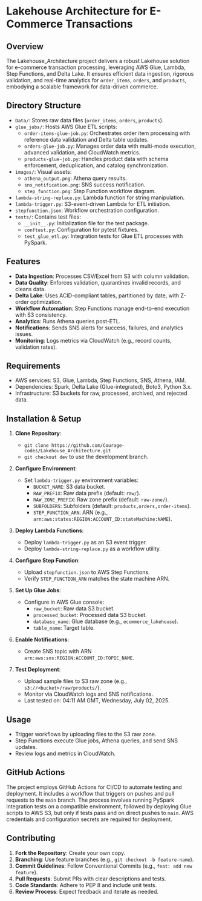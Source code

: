 # Lakehouse Architecture for E-Commerce Transactions

## Overview

The Lakehouse_Architecture project delivers a robust Lakehouse solution for e-commerce transaction processing, leveraging AWS Glue, Lambda, Step Functions, and Delta Lake. It ensures efficient data ingestion, rigorous validation, and real-time analytics for `order_items`, `orders`, and `products`, embodying a scalable framework for data-driven commerce.

## Directory Structure

- `Data/`: Stores raw data files (`order_items`, `orders`, `products`).
- `glue_jobs/`: Hosts AWS Glue ETL scripts:
  - `order-items-glue-job.py`: Orchestrates order item processing with reference data validation and Delta table updates.
  - `orders-glue-job.py`: Manages order data with multi-mode execution, advanced validation, and CloudWatch metrics.
  - `products-glue-job.py`: Handles product data with schema enforcement, deduplication, and catalog synchronization.
- `images/`: Visual assets:
  - `athena_output.png`: Athena query results.
  - `sns_notification.png`: SNS success notification.
  - `step_function.png`: Step Function workflow diagram.
- `lambda-string-replace.py`: Lambda function for string manipulation.
- `lambda-trigger.py`: S3-event-driven Lambda for ETL initiation.
- `stepfunction.json`: Workflow orchestration configuration.
- `tests/`: Contains test files:
  - `__init__.py`: Initialization file for the test package.
  - `conftest.py`: Configuration for pytest fixtures.
  - `test_glue_etl.py`: Integration tests for Glue ETL processes with PySpark.

## Features

- **Data Ingestion**: Processes CSV/Excel from S3 with column validation.
- **Data Quality**: Enforces validation, quarantines invalid records, and cleans data.
- **Delta Lake**: Uses ACID-compliant tables, partitioned by date, with Z-order optimization.
- **Workflow Automation**: Step Functions manage end-to-end execution with S3 consistency.
- **Analytics**: Runs Athena queries post-ETL.
- **Notifications**: Sends SNS alerts for success, failures, and analytics issues.
- **Monitoring**: Logs metrics via CloudWatch (e.g., record counts, validation rates).

## Requirements

- AWS services: S3, Glue, Lambda, Step Functions, SNS, Athena, IAM.
- Dependencies: Spark, Delta Lake (Glue-integrated), Boto3, Python 3.x.
- Infrastructure: S3 buckets for raw, processed, archived, and rejected data.

## Installation & Setup

1. **Clone Repository**:

   - `git clone https://github.com/Courage-codes/Lakehouse_Architecture.git`
   - `git checkout dev` to use the development branch.

2. **Configure Environment**:

   - Set `lambda-trigger.py` environment variables:
     - `BUCKET_NAME`: S3 data bucket.
     - `RAW_PREFIX`: Raw data prefix (default: `raw/`).
     - `RAW_ZONE_PREFIX`: Raw zone prefix (default: `raw-zone/`).
     - `SUBFOLDERS`: Subfolders (default: `products,orders,order-items`).
     - `STEP_FUNCTION_ARN`: ARN (e.g., `arn:aws:states:REGION:ACCOUNT_ID:stateMachine:NAME`).

3. **Deploy Lambda Functions**:

   - Deploy `lambda-trigger.py` as an S3 event trigger.
   - Deploy `lambda-string-replace.py` as a workflow utility.

4. **Configure Step Function**:

   - Upload `stepfunction.json` to AWS Step Functions.
   - Verify `STEP_FUNCTION_ARN` matches the state machine ARN.

5. **Set Up Glue Jobs**:

   - Configure in AWS Glue console:
     - `raw_bucket`: Raw data S3 bucket.
     - `processed_bucket`: Processed data S3 bucket.
     - `database_name`: Glue database (e.g., `ecommerce_lakehouse`).
     - `table_name`: Target table.

6. **Enable Notifications**:

   - Create SNS topic with ARN `arn:aws:sns:REGION:ACCOUNT_ID:TOPIC_NAME`.

7. **Test Deployment**:

   - Upload sample files to S3 raw zone (e.g., `s3://<bucket>/raw/products/`).
   - Monitor via CloudWatch logs and SNS notifications.
   - Last tested on: 04:11 AM GMT, Wednesday, July 02, 2025.

## Usage

- Trigger workflows by uploading files to the S3 raw zone.
- Step Functions execute Glue jobs, Athena queries, and send SNS updates.
- Review logs and metrics in CloudWatch.

## GitHub Actions

The project employs GitHub Actions for CI/CD to automate testing and deployment. It includes a workflow that triggers on pushes and pull requests to the `main` branch. The process involves running PySpark integration tests on a compatible environment, followed by deploying Glue scripts to AWS S3, but only if tests pass and on direct pushes to `main`. AWS credentials and configuration secrets are required for deployment.

## Contributing

1. **Fork the Repository**: Create your own copy.
2. **Branching**: Use feature branches (e.g., `git checkout -b feature-name`).
3. **Commit Guidelines**: Follow Conventional Commits (e.g., `feat: add new feature`).
4. **Pull Requests**: Submit PRs with clear descriptions and tests.
5. **Code Standards**: Adhere to PEP 8 and include unit tests.
6. **Review Process**: Expect feedback and iterate as needed.